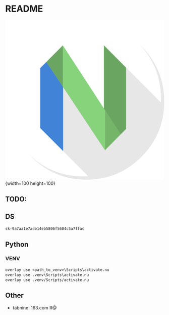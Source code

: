 # README

![Nvim](./apps-neovim-icon-1024x1024.png){width=100 height=100}

## TODO:

## DS

```
sk-9a7aa1e7ade14eb5806f5604c5a7ffac
```

## Python

### VENV

```nushell
overlay use <path_to_venv>\Scripts\activate.nu
overlay use .venv\Scripts\activate.nu
overlay use .venv/Scripts/activate.nu
```

## Other

- tabnine: 163.com R@

